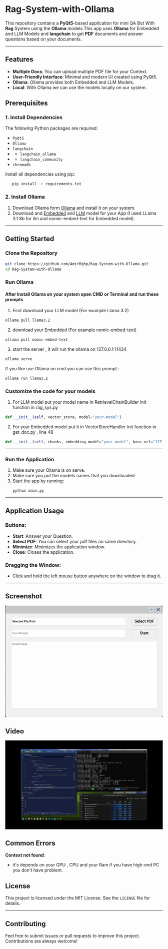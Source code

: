 ﻿# Rag-System-with-Ollama

This repository contains a **PyQt5**-based application for mini QA Bot With **Rag**  System using the **Ollama** models.This app uses **Ollama** for Embedded and LLM Models and **langchain** to get **PDF** documents and answer questions based on your documents.

---

## Features

- **Multiple Docs**: You can upload multiple PDF file for your Context.
- **User-Friendly Interface**: Minimal and modern UI created using PyQt5.
- **Ollama**: Ollama provides both Embedded and LLM Models.
- **Local**: With Ollama we can use the models locally on our system.

## Prerequisites

### 1. Install Dependencies
The following Python packages are required:

- `PyQt5`
- `Ollama`
- `langchain`
- - `langchain_ollama`
- - `langchain_community`
- `chromadb`

Install all dependencies using pip:
```bash
   pip install -r requirements.txt
```

### 2. Install Ollama
1. Download Ollama form [Ollama](https://ollama.com/) and install it on your system.
2. Download and [Embedded](https://ollama.com/search?c=embedding) and [LLM](https://ollama.com/search?c=tools) model for your App (I used LLama 3.1 8b for llm and nomic-embed-text for Embedded model).
---

## Getting Started

### Clone the Repository
```bash
git clone https://github.com/AmirRghp/Rag-System-with-Ollama.git
cd Rag-System-with-Ollama
```

### Run Ollama

#### After Install Ollama on your system open CMD or Terminal and run these prompts
1. First download your LLM model (For example Llama 3.2)
```bash
ollama pull llama3.2
```
2. download your Embedded (For example nomic-embed-text)
```bash
ollama pull nomic-embed-text
```
3. start the server , it will run the ollama on 127.0.0.1:11434
```bash
ollama serve
```
If you like use Ollama on cmd you can use this prompt :
```bash
ollama run llama3.2
```
### Customize the code for your models 
1. For LLM model put your model name in RetrievalChainBuilder init function in rag_sys.py
```python
def __init__(self, vector_store, model="your-model")
```
2. For your Embedded model put it in VectorStoreHandler init function in get_doc.py , line 48
```python
def __init__(self, chunks, embedding_model="your-model", base_url="127.0.0.1:11434", persist_dir="./sql_chroma_db")
```
---

### Run the Application
1. Make sure your Ollama is on serve.
2. Make sure you put the models names that you downloaded
3. Start the app by running:
   ```bash
   python main.py
   ```
---

## Application Usage

### Buttons:
- **Start**: Answer your Question.
- **Select PDF**: You can select your pdf files on same directory.
- **Minimize**: Minimizes the application window.
- **Close**: Closes the application.

### Dragging the Window:
- Click and hold the left mouse button anywhere on the window to drag it.

---

## Screenshot
![App Screenshot](screenshots/AppPic.png)
## Video
![App Video](screenshots/AppVideo.gif)


## Common Errors
**Context not found**:
   - it's depends on your GPU , CPU and your Ram if you have high-end PC you don't have problem.

## License

This project is licensed under the MIT License. See the `LICENSE` file for details.

---
## Contributing

Feel free to submit issues or pull requests to improve this project. Contributions are always welcome!
